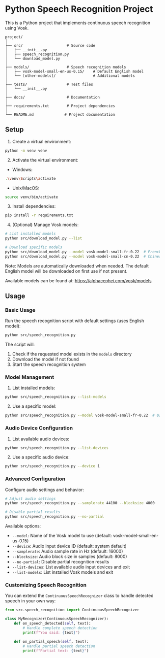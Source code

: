 # Python Speech Recognition Project

This is a Python project that implements continuous speech recognition using Vosk.

```
project/
│
├── src/                    # Source code
│   ├── __init__.py
│   ├── speech_recognition.py
│   └── download_model.py
│
├── models/                 # Speech recognition models
│   ├── vosk-model-small-en-us-0.15/    # Default English model
│   └── [other-models]/                 # Additional models
│
├── tests/                  # Test files
│   └── __init__.py
│
├── docs/                   # Documentation
│
├── requirements.txt        # Project dependencies
│
└── README.md              # Project documentation
```

## Setup

1. Create a virtual environment:

```bash
python -m venv venv
```

2. Activate the virtual environment:

- Windows:

```bash
.\venv\Scripts\activate
```

- Unix/MacOS:

```bash
source venv/bin/activate
```

3. Install dependencies:

```bash
pip install -r requirements.txt
```

4. (Optional) Manage Vosk models:

```bash
# List installed models
python src/download_model.py --list

# Download specific models
python src/download_model.py --model vosk-model-small-fr-0.22  # French model
python src/download_model.py --model vosk-model-small-cn-0.22  # Chinese model
```

Note: Models are automatically downloaded when needed. The default English model will be downloaded on first use if not present.

Available models can be found at: https://alphacephei.com/vosk/models

## Usage

### Basic Usage

Run the speech recognition script with default settings (uses English model):

```bash
python src/speech_recognition.py
```

The script will:

1. Check if the requested model exists in the `models` directory
2. Download the model if not found
3. Start the speech recognition system

### Model Management

1. List installed models:

```bash
python src/speech_recognition.py --list-models
```

2. Use a specific model:

```bash
python src/speech_recognition.py --model vosk-model-small-fr-0.22  # Use French model
```

### Audio Device Configuration

1. List available audio devices:

```bash
python src/speech_recognition.py --list-devices
```

2. Use a specific audio device:

```bash
python src/speech_recognition.py --device 1
```

### Advanced Configuration

Configure audio settings and behavior:

```bash
# Adjust audio settings
python src/speech_recognition.py --samplerate 44100 --blocksize 4000

# Disable partial results
python src/speech_recognition.py --no-partial
```

Available options:

- `--model`: Name of the Vosk model to use (default: vosk-model-small-en-us-0.15)
- `--device`: Audio input device ID (default: system default)
- `--samplerate`: Audio sample rate in Hz (default: 16000)
- `--blocksize`: Audio block size in samples (default: 8000)
- `--no-partial`: Disable partial recognition results
- `--list-devices`: List available audio input devices and exit
- `--list-models`: List installed Vosk models and exit

### Customizing Speech Recognition

You can extend the `ContinuousSpeechRecognizer` class to handle detected speech in your own way:

```python
from src.speech_recognition import ContinuousSpeechRecognizer

class MyRecognizer(ContinuousSpeechRecognizer):
    def on_speech_detected(self, text):
        # Handle complete speech detection
        print(f"You said: {text}")

    def on_partial_speech(self, text):
        # Handle partial speech detection
        print(f"Partial text: {text}")
```
